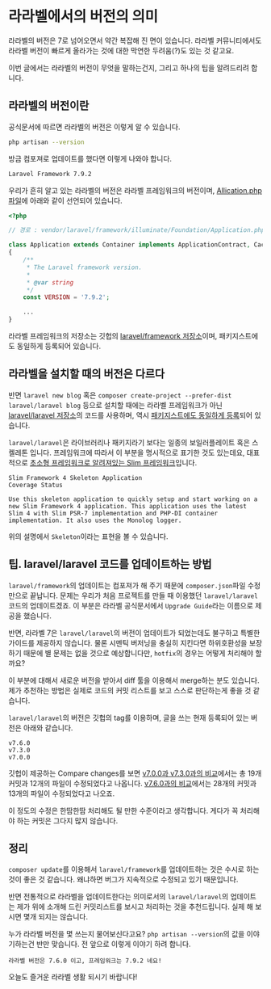 # 라라벨에서의 버전의 의미

라라벨의 버전은 7로 넘어오면서 약간 복잡해 진 면이 있습니다. 라라벨 커뮤니티에서도 라라벨 버전이 빠르게 올라가는 것에 대한 막연한 두려움\(?\)도 있는 것 같고요.

이번 글에서는 라라벨의 버전이 무엇을 말하는건지, 그리고 하나의 팁을 알려드리려 합니다.

## 라라벨의 버전이란

공식문서에 따르면 라라벨의 버전은 이렇게 알 수 있습니다.

```bash
php artisan --version
```

방금 컴포져로 업데이트를 했다면 이렇게 나와야 합니다.

```bash
Laravel Framework 7.9.2
```

우리가 흔히 알고 있는 라라벨의 버전은 라라벨 프레임워크의 버전이며, [Allication.php 파일](https://github.com/laravel/framework/blob/7.x/src/Illuminate/Foundation/Application.php)에 아래와 같이 선언되어 있습니다.

```php
<?php

// 경로 : vendor/laravel/framework/illuminate/Foundation/Application.php

class Application extends Container implements ApplicationContract, CachesConfiguration, CachesRoutes, HttpKernelInterface
{
    /**
     * The Laravel framework version.
     *
     * @var string
     */
    const VERSION = '7.9.2';

    ...
}
```

라라벨 프레임워크의 저장소는 깃헙의 [laravel/framework 저장소](https://github.com/laravel/framework)이며, 패키지스트에도 동일하게 등록되어 있습니다.

## 라라벨을 설치할 때의 버전은 다르다

반면 `laravel new blog` 혹은 `composer create-project --prefer-dist laravel/laravel blog` 등으로 설치할 때에는 라라벨 프레임워크가 아닌 [laravel/laravel 저장소](https://github.com/laravel/laravel)의 코드를 사용하며, 역시 [패키지스트에도 동일하게 등록](https://packagist.org/packages/laravel/laravel)되어 있습니다.

`laravel/laravel`은 라이브러리나 패키지라기 보다는 일종의 보일러플레이트 혹은 스켈레톤 입니다. 프레임워크에 따라서 이 부분을 명시적으로 표기한 것도 있는데요, 대표적으로 [초소형 프레임워크로 알려져있는 Slim 프레임워크](https://github.com/slimphp/Slim-Skeleton)입니다.

```text
Slim Framework 4 Skeleton Application
Coverage Status

Use this skeleton application to quickly setup and start working on a new Slim Framework 4 application. This application uses the latest Slim 4 with Slim PSR-7 implementation and PHP-DI container implementation. It also uses the Monolog logger.
```

위의 설명에서 `Skeleton`이라는 표현을 볼 수 있습니다.

## 팁. laravel/laravel 코드를 업데이트하는 방법

`laravel/framework`의 업데이트는 컴포져가 해 주기 때문에 `composer.json`파일 수정만으로 끝납니다. 문제는 우리가 처음 프로젝트를 만들 때 이용했던 `laravel/laravel` 코드의 업데이트겠죠. 이 부분은 라라벨 공식문서에서 `Upgrade Guide`라는 이름으로 제공을 했습니다.

반면, 라라벨 7은 `laravel/laravel`의 버전이 업데이트가 되었는데도 불구하고 특별한 가이드를 제공하지 않습니다. 물론 시멘틱 버저닝을 충실히 지킨다면 하위호환성을 보장하기 때문에 별 문제는 없을 것으로 예상합니다만, `hotfix`의 경우는 어떻게 처리해야 할까요?

이 부분에 대해서 새로운 버전을 받아서 diff 툴을 이용해서 merge하는 분도 있습니다. 제가 추천하는 방법은 실제로 코드의 커밋 리스트를 보고 스스로 판단하는게 좋을 것 같습니다.

`laravel/laravel`의 버전은 깃헙의 tag를 이용하며, 글을 쓰는 현재 등록되어 있는 버전은 아래와 같습니다.

```text
v7.6.0
v7.3.0
v7.0.0
```

깃헙이 제공하는 Compare changes를 보면 [v7.0.0과 v7.3.0과의 비교](https://github.com/laravel/laravel/compare/v7.3.0...master)에서는 총 19개 커밋과 12개의 파일이 수정되었다고 나옵니다. [v7.6.0과의 비교](https://github.com/laravel/laravel/compare/v7.0.0...v7.6.0)에서는 28개의 커밋과 13개의 파일이 수정되었다고 나오죠.

이 정도의 수정은 한땀한땀 처리해도 될 만한 수준이라고 생각합니다. 게다가 꼭 처리해야 하는 커밋은 그다지 많지 않습니다.

## 정리

`composer update`를 이용해서 `laravel/framework`를 업데이트하는 것은 수시로 하는 것이 좋은 것 같습니다. 왜냐하면 버그가 지속적으로 수정되고 있기 때문입니다.

반면 전통적으로 라라벨을 업데이트한다는 의미로서의 `laravel/laravel`의 업데이트는 제가 위에 소개해 드린 커밋리스트를 보시고 처리하는 것을 추천드립니다. 실제 해 보시면 몇개 되지는 않습니다.

누가 라라벨 버전을 몇 쓰는지 물어보신다고요? `php artisan --version`의 값을 이야기하는건 반만 맞습니다. 전 앞으로 이렇게 이야기 하려 합니다.

```text
라라벨 버전은 7.6.0 이고, 프레임워크는 7.9.2 네요!
```

오늘도 즐거운 라라벨 생활 되시기 바랍니다!
